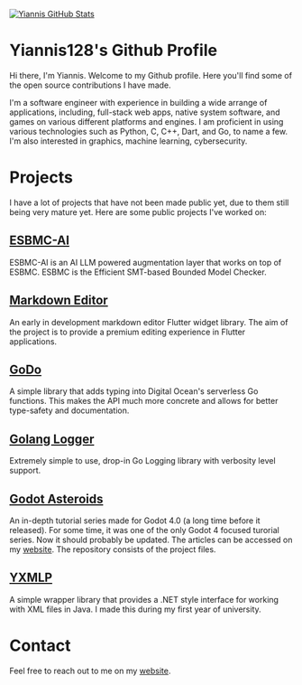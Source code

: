 <!-- - 👋 Hi, I’m @Yiannis128
- 👀 I’m interested in ...
- 🌱 I’m currently learning ...
- 💞️ I’m looking to collaborate on ...
- 📫 How to reach me ...-->

[![Yiannis GitHub Stats](https://github-readme-stats.vercel.app/api?username=Yiannis128)](https://github.com/anuraghazra/github-readme-stats)

<!---
Yiannis128/Yiannis128 is a ✨ special ✨ repository because its `README.md` (this file) appears on your GitHub profile.
You can click the Preview link to take a look at your changes.
--->

# Yiannis128's Github Profile

Hi there, I'm Yiannis. Welcome to my Github profile. Here you'll find some of the open source contributions I have made.

I'm a software engineer with experience in building a wide arrange of applications, including, full-stack web apps, native system software,
and games on various different platforms and engines. I am proficient in using various technologies such as Python, C, C++, Dart, and Go,
to name a few. I'm also interested in graphics, machine learning, cybersecurity.

# Projects

I have a lot of projects that have not been made public yet, due to them still being very mature yet. Here are some public projects
I've worked on:

## [ESBMC-AI](https://github.com/Yiannis128/esbmc-ai/tree/master)

ESBMC-AI is an AI LLM powered augmentation layer that works on top of ESBMC. ESBMC is the Efficient SMT-based Bounded Model Checker.

## [Markdown Editor](https://github.com/Yiannis128/markdown_editor/tree/master)

An early in development markdown editor Flutter widget library. The aim of the project is to provide a premium editing experience in Flutter
applications.

## [GoDo](https://github.com/Yiannis128/godo)

A simple library that adds typing into Digital Ocean's serverless Go functions. This makes the API much more concrete and allows
for better type-safety and documentation.

## [Golang Logger](https://github.com/Yiannis128/golang-logger)

Extremely simple to use, drop-in Go Logging library with verbosity level support.

## [Godot Asteroids](https://github.com/Yiannis128/godot-asteroids)

An in-depth tutorial series made for Godot 4.0 (a long time before it released). For some time, it was one of the only Godot 4 focused
turorial series. Now it should probably be updated. The articles can be accessed on my
[website](https://yiannis-charalambous.com/articles/godot-asteroids.html). The repository consists of the project files.

## [YXMLP](https://github.com/Yiannis128/YXMLP)

A simple wrapper library that provides a .NET style interface for working with XML files in Java. I made this during my first year of
university.

<!--# Contributions

## -->

# Contact

Feel free to reach out to me on my [website](https://yiannis-charalambous.com/about.html).
